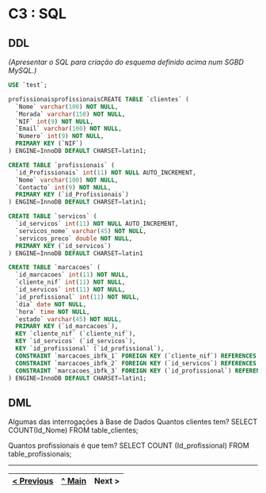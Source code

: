 # C3 : SQL

## DDL

_(Apresentar o SQL para criação do esquema definido acima num SGBD MySQL.)_


```sql
USE `test`;

profissionaisprofissionaisCREATE TABLE `clientes` (
  `Nome` varchar(100) NOT NULL,
  `Morada` varchar(150) NOT NULL,
  `NIF` int(9) NOT NULL,
  `Email` varchar(100) NOT NULL,
  `Numero` int(9) NOT NULL,
  PRIMARY KEY (`NIF`)
) ENGINE=InnoDB DEFAULT CHARSET=latin1;

CREATE TABLE `profissionais` (
  `id_Profissionais` int(11) NOT NULL AUTO_INCREMENT,
  `Nome` varchar(100) NOT NULL,
  `Contacto` int(9) NOT NULL,
  PRIMARY KEY (`id_Profissionais`)
) ENGINE=InnoDB DEFAULT CHARSET=latin1;

CREATE TABLE `servicos` (
  `id_servicos` int(11) NOT NULL AUTO_INCREMENT,
  `servicos_nome` varchar(45) NOT NULL,
  `servicos_preco` double NOT NULL,
  PRIMARY KEY (`id_servicos`)
) ENGINE=InnoDB DEFAULT CHARSET=latin1

CREATE TABLE `marcacoes` (
  `id_marcacoes` int(11) NOT NULL,
  `cliente_nif` int(11) NOT NULL,
  `id_servicos` int(11) NOT NULL,
  `id_profissional` int(11) NOT NULL,
  `dia` date NOT NULL,
  `hora` time NOT NULL,
  `estado` varchar(45) NOT NULL,
  PRIMARY KEY (`id_marcacoes`),
  KEY `cliente_nif` (`cliente_nif`),
  KEY `id_servicos` (`id_servicos`),
  KEY `id_profissional` (`id_profissional`),
  CONSTRAINT `marcacoes_ibfk_1` FOREIGN KEY (`cliente_nif`) REFERENCES `clientes` (`NIF`),
  CONSTRAINT `marcacoes_ibfk_2` FOREIGN KEY (`id_servicos`) REFERENCES `servicos` (`id_servicos`),
  CONSTRAINT `marcacoes_ibfk_3` FOREIGN KEY (`id_profissional`) REFERENCES `profissionais` (`id_Profissionais`)
) ENGINE=InnoDB DEFAULT CHARSET=latin1;

```
## DML
Algumas das interrogações à Base de Dados
Quantos clientes tem?
SELECT COUNT(Id_Nome)
FROM table_clientes;

Quantos profissionais é que tem?
SELECT COUNT (Id_profissional)
FROM table_profissionais;



---
[< Previous](rebd04.md) | [^ Main](https://github.com/exemploTrabalho/reportSIBD/) | Next >
:--- | :---: | ---: 
